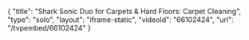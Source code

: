 {
    "title": "Shark Sonic Duo for Carpets & Hard Floors: Carpet Cleaning",
    "type": "solo",
    "layout": "iframe-static",
    "videoId": "66102424",
    "url": "\/tvpembed\/66102424"
}